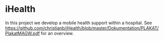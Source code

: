 iHealth
=======
In this project we develop a mobile health support within a hospital. See https://github.com/christianb/iHealth/blob/master/Dokumentation/PLAKAT/PlakatMAGW.pdf for an overview.
